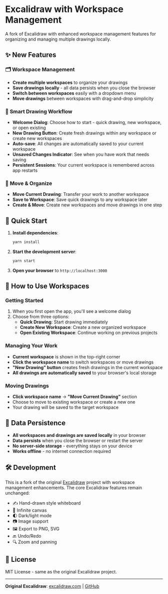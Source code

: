 # Excalidraw with Workspace Management

A fork of Excalidraw with enhanced workspace management features for organizing and managing multiple drawings locally.

## ✨ New Features

### 🗂️ **Workspace Management**
- **Create multiple workspaces** to organize your drawings
- **Save drawings locally** - all data persists when you close the browser
- **Switch between workspaces** easily with a dropdown menu
- **Move drawings** between workspaces with drag-and-drop simplicity

### 🎨 **Smart Drawing Workflow**
- **Welcome Dialog**: Choose how to start - quick drawing, new workspace, or open existing
- **New Drawing Button**: Create fresh drawings within any workspace or create new workspaces
- **Auto-save**: All changes are automatically saved to your current workspace
- **Unsaved Changes Indicator**: See when you have work that needs saving
- **Persistent Sessions**: Your current workspace is remembered across app restarts

### 🔄 **Move & Organize**
- **Move Current Drawing**: Transfer your work to another workspace
- **Save to Workspace**: Save quick drawings to any workspace later
- **Create & Move**: Create new workspaces and move drawings in one step

## 🚀 Quick Start

1. **Install dependencies**:
   ```bash
   yarn install
   ```

2. **Start the development server**:
   ```bash
   yarn start
   ```

3. **Open your browser** to `http://localhost:3000`

## 📁 How to Use Workspaces

### **Getting Started**
1. When you first open the app, you'll see a welcome dialog
2. Choose from three options:
   - **Quick Drawing**: Start drawing immediately
   - **Create New Workspace**: Create a new organized workspace
   - **Open Existing Workspace**: Continue working on previous projects

### **Managing Your Work**
- **Current workspace** is shown in the top-right corner
- **Click the workspace name** to switch workspaces or move drawings
- **"New Drawing" button** creates fresh drawings in the current workspace
- **All drawings are automatically saved** to your browser's local storage

### **Moving Drawings**
- **Click workspace name** → **"Move Current Drawing"** section
- Choose to move to existing workspace or create a new one
- Your drawing will be saved to the target workspace

## 💾 Data Persistence

- **All workspaces and drawings are saved locally** in your browser
- **Data persists** when you close the browser or restart the server
- **No server-side storage** - everything stays on your device
- **Works offline** - no internet connection required

## 🛠️ Development

This is a fork of the original [Excalidraw](https://excalidraw.com) project with workspace management enhancements. The core Excalidraw features remain unchanged:

- ✍️ Hand-drawn style whiteboard
- 🎨 Infinite canvas
- 🌓 Dark/light mode
- 📷 Image support
- 🖼️ Export to PNG, SVG
- 🔙 Undo/Redo
- 🔍 Zoom and panning

## 📝 License

MIT License - same as the original Excalidraw project.

---

**Original Excalidraw**: [excalidraw.com](https://excalidraw.com) | [GitHub](https://github.com/excalidraw/excalidraw)
